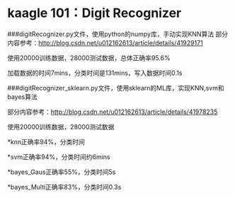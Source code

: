 # kaagle 101：Digit Recognizer

###digitRecognizer.py文件，使用python的numpy库，手动实现KNN算法
部分内容参考：<http://blog.csdn.net/u012162613/article/details/41929171>

使用20000训练数据，28000测试数据，总体正确率95.6%

加载数据的时间7mins，分类时间是131mins，写入数据时间0.1s

###digitRecognizer_sklearn.py文件，使用sklearn的ML库，实现KNN,svm和bayes算法

部分内容参考：<http://blog.csdn.net/u012162613/article/details/41978235>

使用20000训练数据，28000测试数据

*knn正确率94%，分类时间

*svm正确率94%，分类时间约6mins

*bayes_Gaus正确率55%，分类时间5s

*bayes_Multi正确率83%，分类时间0.3s

